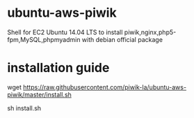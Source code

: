 ubuntu-aws-piwik
================
Shell for EC2 Ubuntu 14.04 LTS to install piwik,nginx,php5-fpm,MySQL,phpmyadmin with debian official package

installation guide
==================

wget https://raw.githubusercontent.com/piwik-la/ubuntu-aws-piwik/master/install.sh

sh install.sh
